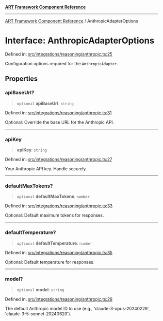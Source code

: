 [**ART Framework Component Reference**](../README.md)

***

[ART Framework Component Reference](../README.md) / AnthropicAdapterOptions

# Interface: AnthropicAdapterOptions

Defined in: [src/integrations/reasoning/anthropic.ts:25](https://github.com/hashangit/ART/blob/389c66e54bc50d9dde33052d28a5a19571a13dbf/src/integrations/reasoning/anthropic.ts#L25)

Configuration options required for the `AnthropicAdapter`.

## Properties

### apiBaseUrl?

> `optional` **apiBaseUrl**: `string`

Defined in: [src/integrations/reasoning/anthropic.ts:31](https://github.com/hashangit/ART/blob/389c66e54bc50d9dde33052d28a5a19571a13dbf/src/integrations/reasoning/anthropic.ts#L31)

Optional: Override the base URL for the Anthropic API.

***

### apiKey

> **apiKey**: `string`

Defined in: [src/integrations/reasoning/anthropic.ts:27](https://github.com/hashangit/ART/blob/389c66e54bc50d9dde33052d28a5a19571a13dbf/src/integrations/reasoning/anthropic.ts#L27)

Your Anthropic API key. Handle securely.

***

### defaultMaxTokens?

> `optional` **defaultMaxTokens**: `number`

Defined in: [src/integrations/reasoning/anthropic.ts:33](https://github.com/hashangit/ART/blob/389c66e54bc50d9dde33052d28a5a19571a13dbf/src/integrations/reasoning/anthropic.ts#L33)

Optional: Default maximum tokens for responses.

***

### defaultTemperature?

> `optional` **defaultTemperature**: `number`

Defined in: [src/integrations/reasoning/anthropic.ts:35](https://github.com/hashangit/ART/blob/389c66e54bc50d9dde33052d28a5a19571a13dbf/src/integrations/reasoning/anthropic.ts#L35)

Optional: Default temperature for responses.

***

### model?

> `optional` **model**: `string`

Defined in: [src/integrations/reasoning/anthropic.ts:29](https://github.com/hashangit/ART/blob/389c66e54bc50d9dde33052d28a5a19571a13dbf/src/integrations/reasoning/anthropic.ts#L29)

The default Anthropic model ID to use (e.g., 'claude-3-opus-20240229', 'claude-3-5-sonnet-20240620').
